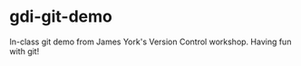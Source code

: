 gdi-git-demo
============

In-class git demo from James York's Version Control workshop. Having fun with git!
